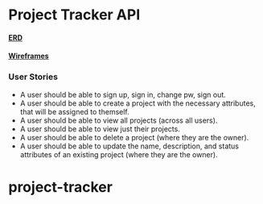 # Project Tracker API

#### [ERD](https://i.imgur.com/oSdw9xO.jpg)

#### [Wireframes](https://i.imgur.com/XtQG8Hb.jpg)

### User Stories
- A user should be able to sign up, sign in, change pw, sign out.
- A user should be able to create a project with the necessary attributes, that will be assigned to themself.
- A user should be able to view all projects (across all users).
- A user should be able to view just their projects.
- A user should be able to delete a project (where they are the owner).
- A user should be able to update the name, description, and status attributes of an existing project (where they are the owner).
# project-tracker
